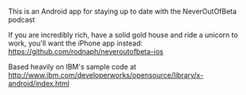 This is an Android app for staying up to date with the NeverOutOfBeta podcast

If you are incredibly rich, have a solid gold house and ride a unicorn to work, you'll
want the iPhone app instead: https://github.com/rodnaph/neveroutofbeta-ios

Based heavily on IBM's sample code at http://www.ibm.com/developerworks/opensource/library/x-android/index.html
